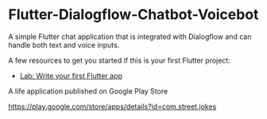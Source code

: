 # Flutter-Dialogflow-Chatbot-Voicebot

A simple Flutter chat application that is integrated with Dialogflow and can handle both text and voice inputs.


A few resources to get you started if this is your first Flutter project:

- [Lab: Write your first Flutter app](https://flutter.dev/docs/get-started/codelab)

A life application published on Google Play Store

https://play.google.com/store/apps/details?id=com.street.jokes

